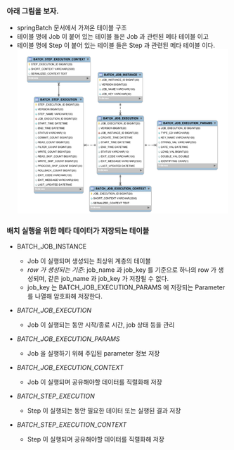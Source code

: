 ### 아래 그림을 보자.
- springBatch 문서에서 가져온 테이블 구조
- 테이블 명에 Job 이 붙어 있는 테이블 들은 Job 과 관련된 메타 테이블 이고
- 테이블 명에 Step 이 붙어 있는 테이블 들은 Step 과 관련된 메타 테이블 이다.
![img_6.png](img_6.png)


### 배치 실행을 위한 메타 데이터가 저장되는 테이블
- BATCH_JOB_INSTANCE  
  - Job 이 실행되며 생성되는 최상위 계층의 테이블
  - *row 가 생성되는 기준*: job_name 과 job_key 를 기준으로 하나의 row 가 생성되며, 같은 job_name 과 job_key 가 저장될 수 없다.
  - job_key 는 BATCH_JOB_EXECUTION_PARAMS 에 저장되는 Parameter 를 나열해 암호화해 저장한다.

- *BATCH_JOB_EXECUTION*
  - Job 이 실행되는 동안 시작/종료 시간, job 상태 등을 관리

- *BATCH_JOB_EXECUTION_PARAMS*
  - Job 을 실행하기 위해 주입된 parameter 정보 저장

- *BATCH_JOB_EXECUTION_CONTEXT*
  - Job 이 실행되며 공유해야할 데이터를 직렬화해 저장

- *BATCH_STEP_EXECUTION*
  - Step 이 실행되는 동안 필요한 데이터 또는 실행된 결과 저장

- *BATCH_STEP_EXECUTION_CONTEXT*
  - Step 이 실행되며 공유해야할 데이터를 직렬화해 저장
